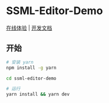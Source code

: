 # SSML-Editor-Demo

[在线体验](https://ssml.yuxiaoyu.top/) | [开发文档](./DEV.md)

## 开始

```sh
# 安装 yarn
npm install -g yarn

cd ssml-editor-demo

# 运行
yarn install && yarn dev
```
